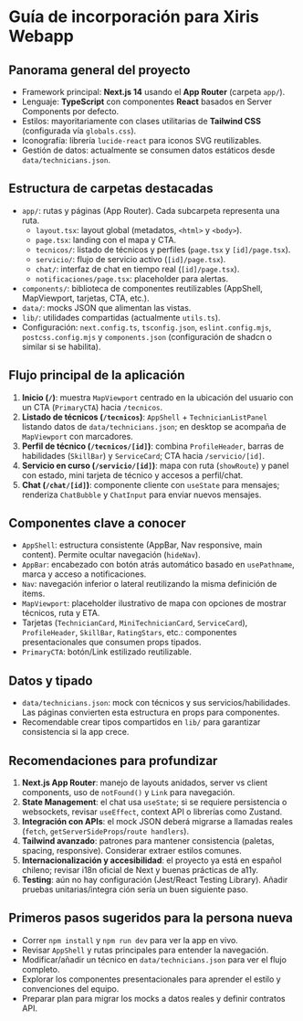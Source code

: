 # Guía de incorporación para Xiris Webapp

## Panorama general del proyecto
- Framework principal: **Next.js 14** usando el **App Router** (carpeta `app/`).
- Lenguaje: **TypeScript** con componentes **React** basados en Server Components por defecto.
- Estilos: mayoritariamente con clases utilitarias de **Tailwind CSS** (configurada vía `globals.css`).
- Iconografía: librería `lucide-react` para iconos SVG reutilizables.
- Gestión de datos: actualmente se consumen datos estáticos desde `data/technicians.json`.

## Estructura de carpetas destacadas
- `app/`: rutas y páginas (App Router). Cada subcarpeta representa una ruta.
  - `layout.tsx`: layout global (metadatos, `<html>` y `<body>`).
  - `page.tsx`: landing con el mapa y CTA.
  - `tecnicos/`: listado de técnicos y perfiles (`page.tsx` y `[id]/page.tsx`).
  - `servicio/`: flujo de servicio activo (`[id]/page.tsx`).
  - `chat/`: interfaz de chat en tiempo real (`[id]/page.tsx`).
  - `notificaciones/page.tsx`: placeholder para alertas.
- `components/`: biblioteca de componentes reutilizables (AppShell, MapViewport, tarjetas, CTA, etc.).
- `data/`: mocks JSON que alimentan las vistas.
- `lib/`: utilidades compartidas (actualmente `utils.ts`).
- Configuración: `next.config.ts`, `tsconfig.json`, `eslint.config.mjs`, `postcss.config.mjs` y `components.json` (configuración de shadcn o similar si se habilita).

## Flujo principal de la aplicación
1. **Inicio (`/`)**: muestra `MapViewport` centrado en la ubicación del usuario con un CTA (`PrimaryCTA`) hacia `/tecnicos`.
2. **Listado de técnicos (`/tecnicos`)**: `AppShell` + `TechnicianListPanel` listando datos de `data/technicians.json`; en desktop se acompaña de `MapViewport` con marcadores.
3. **Perfil de técnico (`/tecnicos/[id]`)**: combina `ProfileHeader`, barras de habilidades (`SkillBar`) y `ServiceCard`; CTA hacia `/servicio/[id]`.
4. **Servicio en curso (`/servicio/[id]`)**: mapa con ruta (`showRoute`) y panel con estado, mini tarjeta de técnico y accesos a perfil/chat.
5. **Chat (`/chat/[id]`)**: componente cliente con `useState` para mensajes; renderiza `ChatBubble` y `ChatInput` para enviar nuevos mensajes.

## Componentes clave a conocer
- `AppShell`: estructura consistente (AppBar, Nav responsive, main content). Permite ocultar navegación (`hideNav`).
- `AppBar`: encabezado con botón atrás automático basado en `usePathname`, marca y acceso a notificaciones.
- `Nav`: navegación inferior o lateral reutilizando la misma definición de items.
- `MapViewport`: placeholder ilustrativo de mapa con opciones de mostrar técnicos, ruta y ETA.
- Tarjetas (`TechnicianCard`, `MiniTechnicianCard`, `ServiceCard`), `ProfileHeader`, `SkillBar`, `RatingStars`, etc.: componentes presentacionales que consumen props tipados.
- `PrimaryCTA`: botón/Link estilizado reutilizable.

## Datos y tipado
- `data/technicians.json`: mock con técnicos y sus servicios/habilidades. Las páginas convierten esta estructura en props para componentes.
- Recomendable crear tipos compartidos en `lib/` para garantizar consistencia si la app crece.

## Recomendaciones para profundizar
1. **Next.js App Router**: manejo de layouts anidados, server vs client components, uso de `notFound()` y `Link` para navegación.
2. **State Management**: el chat usa `useState`; si se requiere persistencia o websockets, revisar `useEffect`, context API o librerías como Zustand.
3. **Integración con APIs**: el mock JSON deberá migrarse a llamadas reales (`fetch`, `getServerSideProps`/`route handlers`).
4. **Tailwind avanzado**: patrones para mantener consistencia (paletas, spacing, responsive). Considerar extraer estilos comunes.
5. **Internacionalización y accesibilidad**: el proyecto ya está en español chileno; revisar i18n oficial de Next y buenas prácticas de a11y.
6. **Testing**: aún no hay configuración (Jest/React Testing Library). Añadir pruebas unitarias/integra ción sería un buen siguiente paso.

## Primeros pasos sugeridos para la persona nueva
- Correr `npm install` y `npm run dev` para ver la app en vivo.
- Revisar `AppShell` y rutas principales para entender la navegación.
- Modificar/añadir un técnico en `data/technicians.json` para ver el flujo completo.
- Explorar los componentes presentacionales para aprender el estilo y convenciones del equipo.
- Preparar plan para migrar los mocks a datos reales y definir contratos API.
